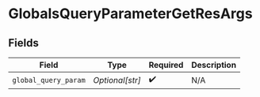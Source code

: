 # GlobalsQueryParameterGetResArgs


## Fields

| Field                | Type                 | Required             | Description          |
| -------------------- | -------------------- | -------------------- | -------------------- |
| `global_query_param` | *Optional[str]*      | :heavy_check_mark:   | N/A                  |